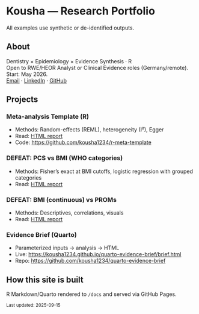 # Kousha — Research Portfolio

All examples use synthetic or de-identified outputs.

## About
Dentistry × Epidemiology × Evidence Synthesis · R  
Open to RWE/HEOR Analyst or Clinical Evidence roles (Germany/remote). Start: May 2026.  
 [Email](mailto:koushasarpari@gmail.com) · [LinkedIn](https://linkedin.com/in/koushasarpari) · [GitHub](https://github.com/kousha1234)

## Projects
### Meta-analysis Template (R)
- Methods: Random-effects (REML), heterogeneity (I²), Egger
- Read: [HTML report](meta_analysis.html)
- Code: https://github.com/kousha1234/r-meta-template

### DEFEAT: PCS vs BMI (WHO categories)
- Methods: Fisher’s exact at BMI cutoffs, logistic regression with grouped categories
- Read: [HTML report](DEFEAT-BMI-categorised/index.html)


### DEFEAT: BMI (continuous) vs PROMs
- Methods: Descriptives, correlations, visuals
- Read: [HTML report](DEFEAT-BMI-continuous/index.html)

### Evidence Brief (Quarto)
- Parameterized inputs → analysis → HTML
- Live: https://kousha1234.github.io/quarto-evidence-brief/brief.html
- Repo: https://github.com/kousha1234/quarto-evidence-brief

## How this site is built
R Markdown/Quarto rendered to `/docs` and served via GitHub Pages.

<sub>Last updated: 2025-09-15</sub>
